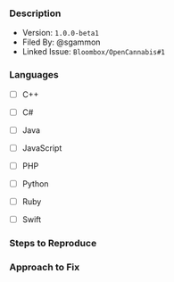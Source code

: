 
### Description

- Version: `1.0.0-beta1`
- Filed By: @sgammon
- Linked Issue: `Bloombox/OpenCannabis#1`

<!-- Describe what happened. Include as much detail as necessary. -->

### Languages

<!-- If the problem is language specific, outline which languages
     are impacted. -->

- [ ] C++
- [ ] C#
- [ ] Java
- [ ] JavaScript
- [ ] PHP
- [ ] Python
- [ ] Ruby
- [ ] Swift


### Steps to Reproduce

<!-- If applicable, outline steps to reproduce this issue. -->


### Approach to Fix

<!-- Describe what you did, why it fixes the issue, and so on. -->
